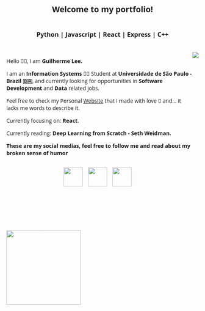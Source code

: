 <link href='https://fonts.googleapis.com/css?family=Open Sans' rel='stylesheet'>

<style>
    body{
        font-family: Open Sans
    }
    main{
        display: flex;
        flex: 1;
        flex-direction: column;
    }
    #centerDiv{
        display: flex;
        flex-direction: row;
        margin-bottom: 50px
    }
    #iconsDiv{
        display: flex;
        flex-direction: row;
        align-items: center;
        justify-content: center;
    }
    #iconsDiv a{
        margin-right: 10px;
    }
    footer{
        text-align: left;
        color: white;
    }
</style>

<main>

<h2 align="center">
Welcome to my portfolio!
</h2>

<h3 align="center">
Python | Javascript | React | Express | C++ 
</h3>
<br>

<div id="centerDiv">

<div align="left" width="50%">
<p>  Hello 👋🏻, I am <b>Guilherme Lee.</b></p> 

<p>  I am an <b>Information Systems</b> 🧑‍💻 Student at <b>Universidade de São Paulo -  Brazil 🇧🇷</b>, and currently looking for opportunities in <b>Software Development</b> and <b>Data</b> related jobs.</p>

Feel free to check my Personal [Website](https://narcisoleedev.github.io/narcisoleedev-portfolio/#/) that I made with love 🫶 and... it lacks me words to describe it.


<p> Currently focusing on: <b>React</b>.</p>

<p> Currently reading: <b>Deep Learning from Scratch - Seth Weidman.<p/>

<p> These are my social medias, feel free to follow me and read about my broken sense of humor</p> 

<div id="iconsDiv">

<a href="https://twitter.com/tsuguill"><img src="https://img.freepik.com/vetores-gratis/twitter-novo-logotipo-2023-x-no-vetor-de-fundo-branco_1017-45422.jpg?w=740&t=st=1713066658~exp=1713067258~hmac=619b2f6379c30ded2a8bac20df4bc343e891b318ca4b01a8788a454aff482fff" width="50px"/></a>
<a href="https://www.instagram.com/guilherme.narciso2002/"><img src="https://cdn2.iconfinder.com/data/icons/social-media-2285/512/1_Instagram_colored_svg_1-512.png" width="50px"/></a>
<a href="https://www.linkedin.com/in/guilherme-narciso-lee-664247191/"><img src="https://cdn.icon-icons.com/icons2/2429/PNG/512/linkedin_logo_icon_147268.png" width="50px"/></a>

</div>

</div>

<div align="right" width="50%">

<img src="https://giffiles.alphacoders.com/129/129852.gif" weight="300px"/>

</div>

</div>

<footer>

<p> Some random info:</p>
<img   src="https://github-readme-stats.vercel.app/api/top-langs?username=narcisoleedev&show_icons=true&locale=en&layout=compact" alt="narcisoleedev"  height="195px" />
<main>

</footer>